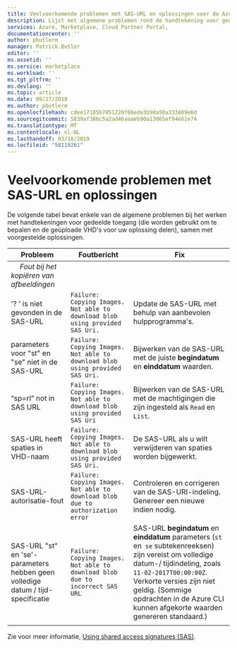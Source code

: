 ```yaml
---
title: Veelvoorkomende problemen met SAS-URL en oplossingen voor de Azure Marketplace | Microsoft Docs
description: Lijst met algemene problemen rond de handtekening voor gedeelde toegang URI's en mogelijke oplossingen.
services: Azure, Marketplace, Cloud Partner Portal,
documentationcenter: ''
author: pbutlerm
manager: Patrick.Butler
editor: ''
ms.assetid: ''
ms.service: marketplace
ms.workload: ''
ms.tgt_pltfrm: ''
ms.devlang: ''
ms.topic: article
ms.date: 09/27/2018
ms.author: pbutlerm
ms.openlocfilehash: cdee17185b7051220f66ede3b9da50a333409e6d
ms.sourcegitcommit: 5839af386c5a2ad46aaaeb90a13065ef94e61e74
ms.translationtype: MT
ms.contentlocale: nl-NL
ms.lasthandoff: 03/18/2019
ms.locfileid: "58119261"
---
```

# <a name="common-sas-url-issues-and-fixes"></a>Veelvoorkomende problemen met SAS-URL en oplossingen

De volgende tabel bevat enkele van de algemene problemen bij het werken met handtekeningen voor gedeelde toegang (die worden gebruikt om te bepalen en de geüploade VHD's voor uw oplossing delen), samen met voorgestelde oplossingen.

| **Probleem** | **Foutbericht** | **Fix** | 
| --------- | ------------------- | ------- | 
| &emsp;  *Fout bij het kopiëren van afbeeldingen* |  |  |
| '? ' is niet gevonden in de SAS-URL | `Failure: Copying Images. Not able to download blob using provided SAS Uri.` | Update de SAS-URL met behulp van aanbevolen hulpprogramma's. |
| parameters voor "st" en "se" niet in de SAS-URL | `Failure: Copying Images. Not able to download blob using provided SAS Uri.` | Bijwerken van de SAS-URL met de juiste **begindatum** en **einddatum** waarden. | 
| “sp=rl” not in SAS URL | `Failure: Copying Images. Not able to download blob using provided SAS Uri` | Bijwerken van de SAS-URL met de machtigingen die zijn ingesteld als `Read` en `List`. | 
| SAS-URL heeft spaties in VHD-naam | `Failure: Copying Images. Not able to download blob using provided SAS Uri.` | De SAS-URL als u wilt verwijderen van spaties worden bijgewerkt. |
| SAS-URL-autorisatie-fout | `Failure: Copying Images. Not able to download blob due to authorization error` | Controleren en corrigeren van de SAS-URI-indeling. Genereer een nieuwe indien nodig. |
| SAS-URL "st" en 'se'-parameters hebben geen volledige datum / tijd-specificatie | `Failure: Copying Images. Not able to download blob due to incorrect SAS URL` | SAS-URL **begindatum** en **einddatum** parameters (`st` en` se` subtekenreeksen) zijn vereist om volledige datum-/ tijdindeling, zoals `11-02-2017T00:00:00Z`. Verkorte versies zijn niet geldig. (Sommige opdrachten in de Azure CLI kunnen afgekorte waarden genereren standaard.) | 
|  |  |  |

Zie voor meer informatie, [Using shared access signatures (SAS)](https://azure.microsoft.com/documentation/articles/storage-dotnet-shared-access-signature-part-1/).
